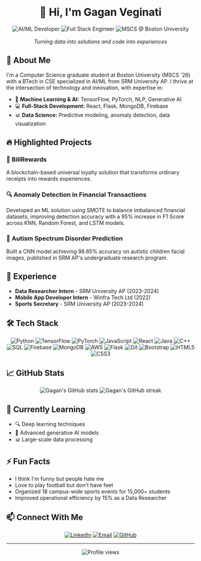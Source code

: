 # <div align="center">👋 Hi, I'm Gagan Veginati</div>

<div align="center">
  <img src="https://img.shields.io/badge/AI%2FML-Developer-blue?style=for-the-badge" alt="AI/ML Developer"/>
  <img src="https://img.shields.io/badge/Full%20Stack-Engineer-orange?style=for-the-badge" alt="Full Stack Engineer"/>
  <img src="https://img.shields.io/badge/MSCS-Boston%20University-red?style=for-the-badge" alt="MSCS @ Boston University"/>
</div>

<br/>

<div align="center">
  <i>Turning data into solutions and code into experiences</i>
</div>

## 🚀 About Me

I'm a Computer Science graduate student at Boston University (MSCS '26) with a BTech in CSE specialized in AI/ML from SRM University AP. I thrive at the intersection of technology and innovation, with expertise in:

- 🧠 **Machine Learning & AI:** TensorFlow, PyTorch, NLP, Generative AI
- 💻 **Full-Stack Development:** React, Flask, MongoDB, Firebase
- 📊 **Data Science:** Predictive modeling, anomaly detection, data visualization

## 🔥 Highlighted Projects

### 📱 BillRewards
A blockchain-based universal loyalty solution that transforms ordinary receipts into rewards experiences.

### 🔍 Anomaly Detection in Financial Transactions
Developed an ML solution using SMOTE to balance imbalanced financial datasets, improving detection accuracy with a 95% increase in F1 Score across KNN, Random Forest, and LSTM models.

### 🧩 Autism Spectrum Disorder Prediction
Built a CNN model achieving 98.65% accuracy on autistic children facial images, published in SRM AP's undergraduate research program.

## 💼 Experience

- **Data Researcher Intern** - SRM University AP (2023-2024)
- **Mobile App Developer Intern** - Winfra Tech Ltd (2022)
- **Sports Secretary** - SRM University AP (2023-2024)

## 🛠️ Tech Stack

<div align="center">
  
![Python](https://img.shields.io/badge/Python-3776AB?style=flat-square&logo=python&logoColor=white)
![TensorFlow](https://img.shields.io/badge/TensorFlow-FF6F00?style=flat-square&logo=tensorflow&logoColor=white)
![PyTorch](https://img.shields.io/badge/PyTorch-EE4C2C?style=flat-square&logo=pytorch&logoColor=white)
![JavaScript](https://img.shields.io/badge/JavaScript-F7DF1E?style=flat-square&logo=javascript&logoColor=black)
![React](https://img.shields.io/badge/React-61DAFB?style=flat-square&logo=react&logoColor=black)
![Java](https://img.shields.io/badge/Java-007396?style=flat-square&logo=java&logoColor=white)
![C++](https://img.shields.io/badge/C++-00599C?style=flat-square&logo=c%2B%2B&logoColor=white)
![SQL](https://img.shields.io/badge/SQL-4479A1?style=flat-square&logo=mysql&logoColor=white)
![Firebase](https://img.shields.io/badge/Firebase-FFCA28?style=flat-square&logo=firebase&logoColor=black)
![MongoDB](https://img.shields.io/badge/MongoDB-47A248?style=flat-square&logo=mongodb&logoColor=white)
![AWS](https://img.shields.io/badge/AWS-232F3E?style=flat-square&logo=amazon-aws&logoColor=white)
![Flask](https://img.shields.io/badge/Flask-000000?style=flat-square&logo=flask&logoColor=white)
![Git](https://img.shields.io/badge/Git-F05032?style=flat-square&logo=git&logoColor=white)
![Bootstrap](https://img.shields.io/badge/Bootstrap-7952B3?style=flat-square&logo=bootstrap&logoColor=white)
![HTML5](https://img.shields.io/badge/HTML5-E34F26?style=flat-square&logo=html5&logoColor=white)
![CSS3](https://img.shields.io/badge/CSS3-1572B6?style=flat-square&logo=css3&logoColor=white)

</div>

## 📈 GitHub Stats

<div align="center">
  <img src="https://github-readme-stats.vercel.app/api?username=gaganv007&show_icons=true&theme=radical" alt="Gagan's GitHub stats" />
  <img src="https://github-readme-streak-stats.herokuapp.com/?user=gaganv007&theme=radical" alt="Gagan's GitHub streak" />
</div>

## 🌱 Currently Learning

- 🔍 Deep learning techniques
- 🤖 Advanced generative AI models 
- 📊 Large-scale data processing

## ⚡ Fun Facts

- I think I'm funny but people hate me 
- Love to play football but don't have feet
- Organized 18 campus-wide sports events for 15,000+ students
- Improved operational efficiency by 15% as a Data Researcher

## 📫 Connect With Me

<div align="center">
  
[![LinkedIn](https://img.shields.io/badge/LinkedIn-0077B5?style=for-the-badge&logo=linkedin&logoColor=white)](https://www.linkedin.com/in/gagan-veginati/)
[![Email](https://img.shields.io/badge/Email-D14836?style=for-the-badge&logo=gmail&logoColor=white)](mailto:gveginati@gmail.com)
[![GitHub](https://img.shields.io/badge/GitHub-100000?style=for-the-badge&logo=github&logoColor=white)](https://github.com/gaganv007)

</div>

---

<div align="center">
  <img src="https://komarev.com/ghpvc/?username=gaganv007&style=flat-square&color=blue" alt="Profile views" />
</div>
